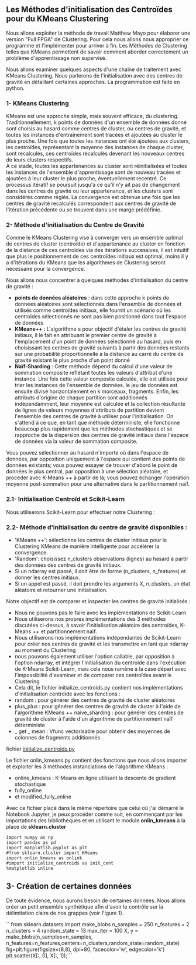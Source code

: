 ## Les Méthodes d'initialisation des Centroïdes pour du KMeans Clustering

Nous allons exploiter la méthode de travail Matthew Mayo pour élaborer une version "Full FPGA" de
Clustering. Pour cela nous allons nous approprier ce programme et l'implémenter pour arriver à fin. Les
Méthodes de Clustering telles que KMeans permettent de savoir comment aborder correctement un problème
d'apprentissage non supervisé.

Nous allons examiner quelques aspects d'une chaîne de traitement avec KMeans Clustering. Nous parlerons
de l'initialisation avec des centres de gravité en détaillant certaines approches. La programmation est faite en
python.

### 1- KMeans Clustering

KMeans est une approche simple, mais souvent efficace, du clustering. Traditionnellement, k points de
données d'un ensemble de données donné sont choisis au hasard comme centres de cluster, ou centres de
gravité, et toutes les instances d'entraînement sont tracées et ajoutées au cluster le plus proche. Une fois que
toutes les instances ont été ajoutées aux clusters, les centroïdes, représentant la moyenne des instances de
chaque cluster, sont recalculés, ces centroïdes recalculés devenant les nouveaux centres de leurs clusters
respectifs.  
À ce stade, toutes les appartenances au cluster sont réinitialisées et toutes les instances de l'ensemble
d'apprentissage sont de nouveau tracées et ajoutées à leur cluster le plus proche, éventuellement recentré. Ce
processus itératif se poursuit jusqu'à ce qu'il n'y ait pas de changement dans les centres de gravité ou leur
appartenance, et les clusters sont considérés comme réglés.
La convergence est obtenue une fois que les centres de gravité recalculés correspondent aux centres de
gravité de l'itération précédente ou se trouvent dans une marge prédéfinie.

### 2- Méthode d'initialisation du Centre de Gravité

Comme le KMeans Clustering vise à converger vers un ensemble optimal de centres de cluster (centroïde) et
d'appartenance au cluster en fonction de la distance de ces centroïdes via des itérations successives, il est
intuitif que plus le positionnement de ces centroïdes initiaux est optimal, moins il y a d'itérations du KMeans
que les algorithmes de Clustering seront nécessaire pour la convergence.  

Nous allons nous concentrer à quelques méthodes d'initialisation du centre de gravité : 
- **points de données aléatoires** : dans cette approche k points de données aléatoires sont sélectionnés dans
l'ensemble de données et utilisés comme centroïdes initiaux, elle fournit un scénario où les centroïdes
sélectionnés ne sont pas bien positionné dans tout l'espace de données  
- **KMeans++** : L'algorithme a pour objectif d'étaler les centres de gravité initiaux, il le fait en attribuant le
premier centre de gravité à l'emplacement d'un point de données sélectionné au hasard, puis en choisissant
les centres de gravité suivants à partir des données restants sur une probabilité proportionnelle à la distance
au carré du centre de gravité existant le plus proche d'un point donné  
- **Naïf-Sharding** : Cette méthode dépend du calcul d'une valeur de sommation composite reflétant toutes les
valeurs d'attribut d'une instance. Une fois cette valeur composite calculée, elle est utilisée pour trier les
instances de l'ensemble de données. le jeu de données est ensuite divisé horizontalement en k morceaux,
fragments. Enfin, les attributs d'origine de chaque partition sont additionnés indépendamment, leur moyenne
est calculée et la collection résultante de lignes de valeurs moyennes d'attributs de partition devient
l'ensemble des centres de gravité à utiliser pour l'initialisation. On s'attend à ce que, en tant que méthode
déterministe, elle fonctionne beaucoup plus rapidement que les méthodes stochastiques et se rapproche de la dispersion des centres de gravité initiaux dans l'espace de données via la valeur de sommation composite.

Vous pouvez sélectionner au hasard n'importe où dans l'espace de données, par opposition uniquement à
l'espace qui contient des points de données existants; vous pouvez essayer de trouver d'abord le point de
données le plus central, par opposition à une sélection aléatoire, et procéder avec K-Means ++ à partir de là;
vous pouvez échanger l'opération moyenne post-sommation pour une alternative dans le partitionnement
naïf.

### 2.1- Initialisation Centroïd et Scikit-Learn

Nous utiliserons Scikit-Learn pour effectuer notre Clustering :


### 2.2- Méthode d'initialisation du centre de gravité disponibles :

- 'KMeans ++': sélectionne les centres de cluster initiaux pour le Clustering KMeans de manière
intelligente pour accélérer la convergence.  
- 'Random': choisissez n_clusters observations (lignes) au hasard à partir des données des centres de gravité initiaux.  
- Si un ndarray est passé, il doit être de forme (n_clusters, n_features) et donner les centres initiaux.  
- Si un appel est passé, il doit prendre les arguments X, n_clusters, un état aléatoire et retourner une initialisation.
  
Notre objectif est de comparer et inspecter les centres de gravité initialisés :  
- Nous ne pouvons pas le faire avec les implémentations de Scikit-Learn  
- Nous utiliserons nos propres implémentations des 3 méthodes discutées ci-dessus, à savoir
l'initialisation aléatoire des centroïdes, K-Means ++ et partitionnement naïf.  
- Nous utiliserons nos implémentations indépendantes de Scikit-Learn pour créer nos centres de
gravité et les transmettre en tant que ndarray au moment du Clustering  
- nous pouvons également utiliser l'option callable, par opposition à l'option ndarray, et intégrer l'initialisation du centroïde dans l'exécution de K-Means Scikit-Learn, mais cela nous ramène à la case départ avec l'impossibilité d'examiner et de comparer ces centroïdes avant le Clustering  
- Cela dit, le fichier initialize_centroids.py contient nos implémentations d'initialisation centroïde avec les fonctions :  
- random : pour générer des centres de gravité de cluster aléatoires  
- plus_plus : pour générer des centres de gravité de cluster à l'aide de l'algorithme KMeans ++
naive_sharding : pour générer des centres de gravité de cluster à l'aide d'un algorithme de
partitionnement naïf déterministe  
- _ get _ mean : Vfunc vectorisable pour obtenir des moyennes de colonnes de fragments additionnés


fichier [initialize_centroids.py](https://github.com/madou-sow/FPGA-PYNQ-Z2-langage-VHDL/blob/main/Init-Centroide-KmeansClustering/code/initialize_centroids.py)

Le fichier onlin_kmeans.py contient des fonctions que nous allons importer et exploiter les 3 méthodes instanciations de l'algorithme KMeans :  

- online_kmeans : K-Means en ligne utilisant la descente de gradient stochastique  
- fully_online
- et modified_fully_online

Avec ce fichier placé dans le même répertoire que celui où j'ai démarré le Notebook Jupyter, je peux procéder comme suit, en commençant par les importations des bibliothèques et en utilisant le module **onlin_kmeans** à la place de **sklearn.cluster**  

```
import numpy as np
import pandas as pd
import matplotlib.pyplot as plt
#from sklearn.cluster import KMeans
import onlin_kmeans as onlink
#import initialize_centroids as init_cent
%matplotlib inline
```

## 3- Création de certaines données

De toute évidence, nous aurons besoin de certaines données. Nous allons créer un petit ensemble synthétique
afin d'avoir le contrôle sur la délimitation claire de nos grappes (voir Figure 1).

``
from sklearn.datasets import make_blobs
n_samples = 250
n_features = 2
n_clusters = 4
random_state = 13
max_iter = 100
X, y = make_blobs(n_samples=n_samples,
n_features=n_features,centers=n_clusters,random_state=random_state)
fig=plt.figure(figsize=(8,8), dpi=80, facecolor='w', edgecolor='k')
plt.scatter(X[:, 0], X[:, 1]);```

```
